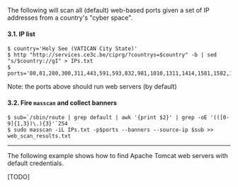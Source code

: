 The following will scan all (default) web-based ports given a set of IP addresses from a country's "cyber space".

#### 3.1. IP list

```
$ country='Holy See (VATICAN City State)'
$ http "http://services.ce3c.be/ciprg/?countrys=$country" -b | sed "s/$country://gI" > IPs.txt
$ ports='80,81,280,300,311,443,591,593,832,981,1010,1311,1414,1581,1582,1583,2082,2086,2087,2095,2096,2480,3000,3128,3333,3702,4125,4243,4444,4445,4567,4711,4712,4847,4993,5000,5010,5104,5108,5280,5281,5357,5433,5555,5556,5800,5988,5989,6200,6201,6225,6227,6240,6244,6255,6436,6437,6543,7000,7001,7002,7396,7474,8000,8001,8008,8014,8042,8069,8080,8081,8083,8088,8090,8091,8118,8123,8172,8200,8222,8243,8280,8281,8333,8337,8384,8443,8500,8530,8531,8834,8840,8880,8887,8888,8983,9000,9043,9060,9080,9090,9091,9200,9389,9443,9800,9981,9999,10000,10212,11371,12443,14439,16000,16080,16200,16225,16250,16300,16400,18091,18092,20000,20720,20790,24465,55672'
```
Note: the ports above should run web servers (by default)

#### 3.2. Fire `masscan` and collect banners
```
$ sub=`/sbin/route | grep default | awk '{print $2}' | grep -oE '(([0-9]{1,3})\.){3}'`254
$ sudo masscan -iL IPs.txt -p$ports --banners --source-ip $sub >> web_scan_results.txt
```

---

The following example shows how to find Apache Tomcat web servers with default credentials.

[TODO]
